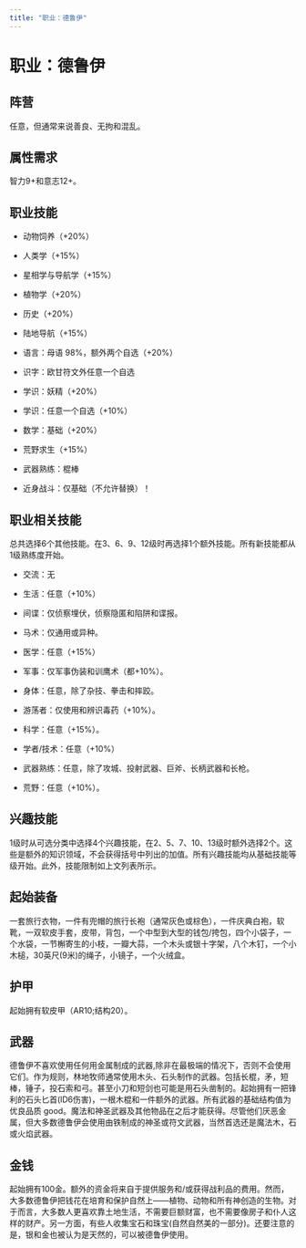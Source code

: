 ```yaml
---
title: "职业：德鲁伊"
---
```

# 职业：德鲁伊

## 阵营

任意，但通常来说善良、无拘和混乱。

## 属性需求

智力9+和意志12+。

## 职业技能

- 动物饲养（+20%）

- 人类学（+15%）

- 星相学与导航学（+15%）

- 植物学（+20%）

- 历史（+20%）

- 陆地导航（+15%）

- 语言：母语 98%，额外两个自选（+20%）

- 识字：欧甘符文外任意一个自选

- 学识：妖精（+20%）

- 学识：任意一个自选（+10%）

- 数学：基础（+20%）

- 荒野求生（+15%）

- 武器熟练：棍棒

- 近身战斗：仅基础（不允许替换）！


## 职业相关技能

总共选择6个其他技能。在3、6、9、12级时再选择1个额外技能。所有新技能都从1级熟练度开始。

- 交流：无

- 生活：任意（+10%）

- 间谍：仅侦察埋伏，侦察隐匿和陷阱和谍报。

- 马术：仅通用或异种。

- 医学：任意（+15%）

- 军事：仅军事伪装和训鹰术（都+10%）。

- 身体：任意，除了杂技、拳击和摔跤。

- 游荡者：仅使用和辨识毒药（+10%）。

- 科学：任意（+15%）。

- 学者/技术：任意（+10%）

- 武器熟练：任意，除了攻城、投射武器、巨斧、长柄武器和长枪。

- 荒野：任意（+10%）。


## 兴趣技能

1级时从可选分类中选择4个兴趣技能，在2、5、7、10、13级时额外选择2个。这些是额外的知识领域，不会获得括号中列出的加值。所有兴趣技能均从基础技能等级开始。此外，技能限制如上文列表所示。

## 起始装备

一套旅行衣物，一件有兜帽的旅行长袍（通常灰色或棕色），一件庆典白袍，软靴，一双软皮手套，皮带，背包，一个中型到大型的钱包/挎包，四个小袋子，一个水袋，一节槲寄生的小枝，一瓣大蒜，一个木头或银十字架，八个木钉，一个小木槌，30英尺(9米)的绳子，小镜子，一个火绒盒。

## 护甲

起始拥有软皮甲（AR10;结构20）。

## 武器

德鲁伊不喜欢使用任何用金属制成的武器,除非在最极端的情况下，否则不会使用它们。作为规则，林地牧师通常使用木头、石头制作的武器。包括长棍，矛，短棒，锤子，投石索和弓。甚至小刀和短剑也可能是用石头凿制的。起始拥有一把锋利的石头匕首(lD6伤害)，一根木棍和一件额外的武器。所有武器的基础结构值为优良品质
good。魔法和神圣武器及其他物品在之后才能获得。尽管他们厌恶金属，但大多数德鲁伊会使用由铁制成的神圣或符文武器，当然首选还是魔法木，石或火焰武器。

## 金钱

起始拥有100金。额外的资金将来自于提供服务和/或获得战利品的费用。然而，大多数德鲁伊把钱花在培育和保护自然上——植物、动物和所有神创造的生物。对于而言，大多数人更喜欢靠土地生活，不需要巨额财富，也不需要像房子和仆人这样的财产。另一方面，有些人收集宝石和珠宝(自然自然美的一部分)。还要注意的是，银和金也被认为是天然的，可以被德鲁伊使用。
